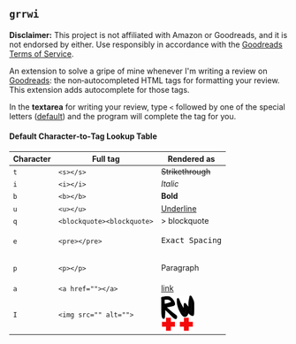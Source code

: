 ## `grrwi`

**Disclaimer:** This project is not affiliated with Amazon or Goodreads, and it is not endorsed by either. Use responsibly in accordance with the [Goodreads Terms of Service](https://www.goodreads.com/about/terms).

An extension to solve a gripe of mine whenever I'm writing a review on [Goodreads](https://goodreads.com): the non‑autocompleted HTML tags for formatting your review. This extension adds autocomplete for those tags.

In the **textarea** for writing your review, type `<` followed by one of the special letters ([default](#default-character-to-tag-lookup-table)) and the program will complete the tag for you. 

#### Default Character‑to‑Tag Lookup Table

| Character | Full tag | Rendered as |
|-----------|---------------|-------------|
| `t` | `<s></s>` | ~~Strikethrough~~ |
| `i` | `<i></i>` | *Italic* |
| `b` | `<b></b>` | **Bold** |
| `u` | `<u></u>` | <u>Underline</u> |
| `q` | `<blockquote><blockquote>` | > blockquote |
| `e` | `<pre></pre>` | <pre>Exact Spacing</pre> |
| `p` | `<p></p>` | <p>Paragraph</p> |
| `a` | `<a href=""></a>` | [link](https://github.com/ngivanyh/grwwi/blob/main/README.md) |
| `I` | `<img src="" alt="">` | ![`grwwi logo`](./icons/icon.png) |
